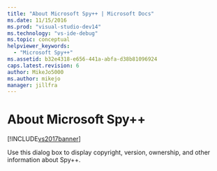 ```yaml
---
title: "About Microsoft Spy++ | Microsoft Docs"
ms.date: 11/15/2016
ms.prod: "visual-studio-dev14"
ms.technology: "vs-ide-debug"
ms.topic: conceptual
helpviewer_keywords: 
  - "Microsoft Spy++"
ms.assetid: b32e4318-e656-441a-abfa-d38b81096924
caps.latest.revision: 6
author: MikeJo5000
ms.author: mikejo
manager: jillfra
---
```

# About Microsoft Spy++
[!INCLUDE[vs2017banner](../includes/vs2017banner.md)]

Use this dialog box to display copyright, version, ownership, and other information about Spy++.
